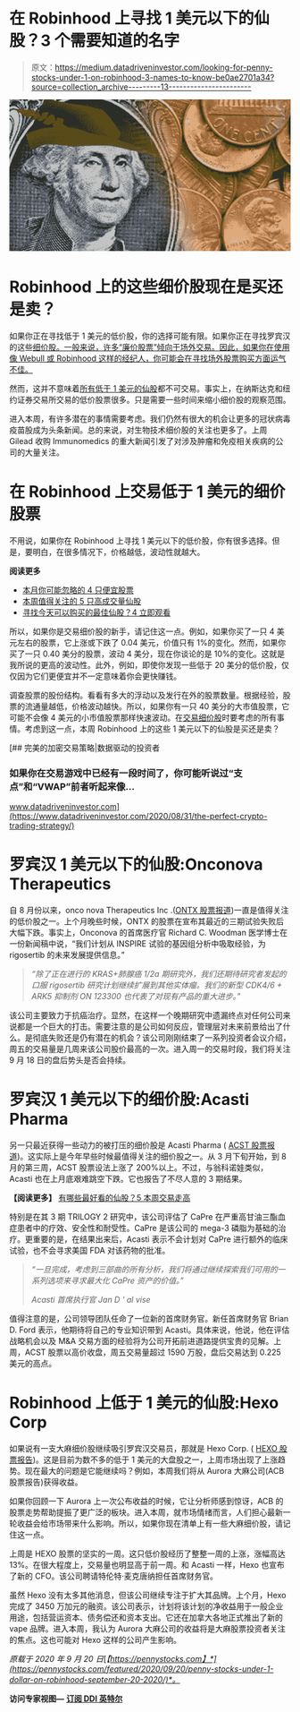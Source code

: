 # 在 Robinhood 上寻找 1 美元以下的仙股？3 个需要知道的名字

> 原文：<https://medium.datadriveninvestor.com/looking-for-penny-stocks-under-1-on-robinhood-3-names-to-know-be0ae2701a34?source=collection_archive---------13----------------------->

![](img/b7779e047296edee4d8933cbdccf276b.png)

# Robinhood 上的这些细价股现在是买还是卖？

如果你正在寻找低于 1 美元的低价股，你的选择可能有限。如果你正在寻找罗宾汉的这些[细价股。一般来说，许多“廉价股票”倾向于场外交易。因此，如果你在使用像 Webull 或 Robinhood 这样的经纪人，你可能会在寻找场外股票购买方面运气不佳。](https://pennystocks.com/penny-stocks-robinhood)

然而，这并不意味着[所有低于 1 美元的仙股](https://pennystocks.com/list-of-penny-stocks/)都不可交易。事实上，在纳斯达克和纽约证券交易所交易的低价股票很多。只是需要一些时间来缩小细价股的观察范围。

进入本周，有许多潜在的事情需要考虑。我们仍然有很大的机会让更多的冠状病毒疫苗股成为头条新闻。总的来说，对生物技术细价股的关注也更多了。上周 Gilead 收购 Immunomedics 的重大新闻引发了对涉及肿瘤和免疫相关疾病的公司的大量关注。

# 在 Robinhood 上交易低于 1 美元的细价股票

不用说，如果你在 Robinhood 上寻找 1 美元以下的低价股，你有很多选择。但是，要明白，在很多情况下，价格越低，波动性就越大。

**阅读更多**

*   [本月你可能忽略的 4 只便宜股票](https://pennystocks.com/featured/2020/09/21/penny-stocks-to-watch-might-have-overlooked-this-month-september-21-2020/)
*   [本周值得关注的 5 只高成交量仙股](https://pennystocks.com/featured/2020/09/20/5-high-volume-penny-stocks-to-watch-this-week-september-20-2020/)
*   [寻找今天可以购买的最佳仙股？4 立即观看](https://pennystocks.com/featured/2020/09/18/best-penny-stocks-to-buy-today-4-to-watch-now/)

所以，如果你是交易细价股的新手，请记住这一点。例如，如果你买了一只 4 美元左右的股票，它上涨或下跌了 0.04 美元，价值只有 1%的变化。然而，如果你买了一只 0.40 美分的股票，波动 4 美分，现在你谈论的是 10%的变化。这就是我所说的更高的波动性。此外，例如，即使你发现一些低于 20 美分的低价股，仅仅因为它们更便宜并不一定意味着你会更快赚钱。

调查股票的股份结构。看看有多大的浮动以及发行在外的股票数量。根据经验，股票的流通量越低，价格波动越快。所以，如果你有一只 40 美分的大市值股票，它可能不会像 4 美元的小市值股票那样快速波动。在[交易细价股](https://pennystocks.com/trading-penny-stocks)时要考虑的所有事情。考虑到这一点，本周 Robinhood 上的这些 1 美元以下的仙股是买还是卖？

[](https://www.datadriveninvestor.com/2020/08/31/the-perfect-crypto-trading-strategy/) [## 完美的加密交易策略|数据驱动的投资者

### 如果你在交易游戏中已经有一段时间了，你可能听说过“支点”和“VWAP”前者听起来像…

www.datadriveninvestor.com](https://www.datadriveninvestor.com/2020/08/31/the-perfect-crypto-trading-strategy/) 

# 罗宾汉 1 美元以下的仙股:Onconova Therapeutics

自 8 月份以来，onco nova Therapeutics Inc .([ONTX 股票报道](https://pennystocks.com/ticker/?symbol=ONTX))一直是值得关注的低价股之一。上个月晚些时候，ONTX 的股票在宣布其最近的三期试验失败后大幅下跌。事实上，Onconova 的首席医疗官 Richard C. Woodman 医学博士在一份新闻稿中说，“我们计划从 INSPIRE 试验的基因组分析中吸取经验，为 rigosertib 的未来发展提供信息。”

> *“除了正在进行的 KRAS+肺腺癌 1/2a 期研究外，我们还期待研究者发起的口服 rigosertib 研究计划继续扩展到其他实体瘤。我们的新型 CDK4/6 + ARK5 抑制剂 ON 123300 也代表了对现有产品的重大进步。”*

该公司主要致力于抗癌治疗。显然，在这样一个晚期研究中遗漏终点对任何公司来说都是一个巨大的打击。需要注意的是公司如何反应，管理层对未来前景给出了什么。是彻底失败还是仍有潜在的机会？该公司刚刚结束了一系列投资者会议介绍，周五的交易量是几周来该公司股价最高的一次。进入周一的交易时段，我们将关注 9 月 18 日的盘后势头是否会持续。

# 罗宾汉 1 美元以下的细价股:Acasti Pharma

另一只最近获得一些动力的被打压的细价股是 Acasti Pharma ( [ACST 股票报道](https://pennystocks.com/ticker/?symbol=ACST))。这实际上是今年早些时候最值得关注的细价股之一。从 3 月下旬开始，到 8 月的第三周，ACST 股票设法上涨了 200%以上。不过，与翁科诺娃类似，Acasti 也在上月底艰难跳空下跌。它也报告了不尽人意的 3 期结果。

**【阅读更多】** [有哪些最好看的仙股？5 本周交易走高](https://pennystocks.com/featured/2020/09/17/best-penny-stocks-to-watch-5-trading-higher-september-17-2020/)

特别是在其 3 期 TRILOGY 2 研究中，该公司评估了 CaPre 在严重高甘油三酯血症患者中的疗效、安全性和耐受性。CaPre 是该公司的 mega-3 磷脂为基础的治疗。更重要的是，在结果出来后，Acasti 表示不会计划对 CaPre 进行额外的临床试验，也不会寻求美国 FDA 对该药物的批准。

> *“一旦完成，考虑到三部曲的所有分析，我们将通过继续探索我们可用的一系列选项来寻求最大化 CaPre 资产的价值。”*
> 
> *Acasti 首席执行官 Jan D ' al vise*

值得注意的是，公司领导团队任命了一位新的首席财务官。新任首席财务官 Brian D. Ford 表示，他期待将自己的专业知识带到 Acasti。具体来说，他说，他在评估战略机会以及 M&A 交易方面的经验将为公司开拓前进道路提供宝贵的见解。上周，ACST 股票以高价收盘，周五交易量超过 1590 万股，盘后交易达到 0.225 美元的高点。

# Robinhood 上低于 1 美元的仙股:Hexo Corp

如果说有一支大麻细价股继续吸引罗宾汉交易员，那就是 Hexo Corp. ( [HEXO 股票报告](https://pennystocks.com/ticker/?symbol=HEXO))。这是目前为数不多的低于 1 美元的大盘股之一，上周市场出现了上涨趋势。现在最大的问题是它能继续吗？例如，本周我们将从 Aurora 大麻公司(ACB 股票报告)获得收益。

如果你回顾一下 Aurora 上一次公布收益的时候，它让分析师感到惊讶，ACB 的股票走势帮助提振了更广泛的板块。进入本周，就市场情绪而言，人们担心最新一轮收益会给市场带来什么影响。所以，如果你现在清单上有一些大麻细价股，请记住这一点。

上周是 HEXO 股票的坚实的一周。这只低价股经历了整整一周的上涨，涨幅高达 13%。在很大程度上，交易量也明显高于前一周。和 Acasti 一样，Hexo 也宣布了新的 CFO。该公司聘请特伦特·麦克唐纳担任首席财务官。

虽然 Hexo 没有太多其他消息，但该公司继续专注于扩大其品牌。上个月，Hexo 完成了 3450 万加元的融资。该公司表示，计划将该计划的净收益用于一般企业用途，包括营运资本、债务偿还和资本支出。它还在加拿大各地正式推出了新的 vape 品牌。进入本周，我认为 Aurora 大麻公司的收益将是大麻股票投资者关注的焦点。这也可能对 Hexo 这样的公司产生影响。

*原载于 2020 年 9 月 20 日*[*【https://pennystocks.com】*](https://pennystocks.com/featured/2020/09/20/penny-stocks-under-1-dollar-on-robinhood-september-20-2020/)*。*

**访问专家视图—** [**订阅 DDI 英特尔**](https://datadriveninvestor.com/ddi-intel)